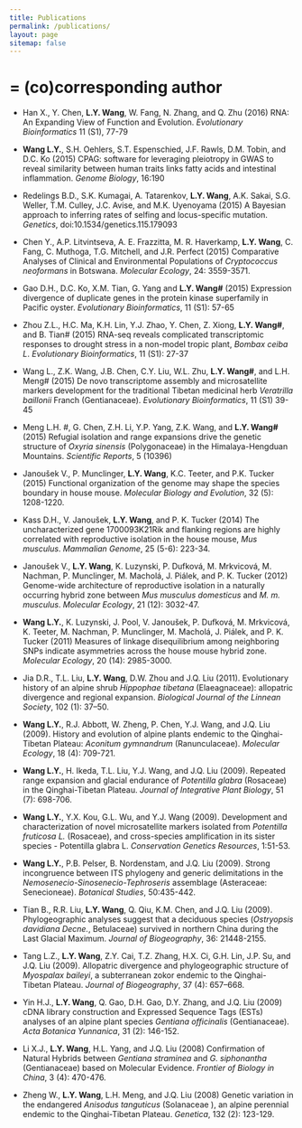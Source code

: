 ```yaml
---
title: Publications
permalink: /publications/
layout: page
sitemap: false 
---
```


# = (co)corresponding author

*  Han X., Y. Chen, **L.Y. Wang**, W. Fang, N. Zhang, and Q. Zhu (2016) RNA: An Expanding View of Function and Evolution. *Evolutionary Bioinformatics* 11 (S1), 77-79

*  **Wang L.Y.**, S.H. Oehlers, S.T. Espenschied, J.F. Rawls, D.M. Tobin, and D.C. Ko (2015) CPAG: software for leveraging pleiotropy in GWAS to reveal similarity between human traits links fatty acids and intestinal inflammation. *Genome Biology*, 16:190

*  Redelings B.D., S.K. Kumagai, A. Tatarenkov, **L.Y. Wang**, A.K. Sakai, S.G. Weller, T.M. Culley, J.C. Avise, and M.K. Uyenoyama (2015) A Bayesian approach to inferring rates of selfing and locus-specific mutation. *Genetics*, doi:10.1534/genetics.115.179093

*  Chen Y., A.P. Litvintseva, A. E. Frazzitta, M. R. Haverkamp, **L.Y. Wang**, C. Fang, C. Muthoga, T.G. Mitchell, and J.R. Perfect (2015) Comparative Analyses of Clinical and Environmental Populations of *Cryptococcus neoformans* in Botswana. *Molecular Ecology*, 24: 3559-3571.

*  Gao D.H., D.C. Ko, X.M. Tian, G. Yang and **L.Y. Wang#** (2015) Expression divergence of duplicate genes in the protein kinase superfamily in Pacific oyster. *Evolutionary Bioinformatics*, 11 (S1): 57-65

*  Zhou Z.L., H.C. Ma, K.H. Lin, Y.J. Zhao, Y. Chen, Z. Xiong, **L.Y. Wang#**, and B. Tian# (2015) RNA-seq reveals complicated transcriptomic responses to drought stress in a non-model tropic plant, *Bombax ceiba L*.  *Evolutionary Bioinformatics*, 11 (S1): 27-37

*  Wang L., Z.K. Wang, J.B. Chen, C.Y. Liu, W.L. Zhu, **L.Y. Wang#**, and L.H. Meng# (2015) De novo transcriptome assembly and microsatellite markers development for the traditional Tibetan medicinal herb *Veratrilla baillonii* Franch (Gentianaceae). *Evolutionary Bioinformatics*, 11 (S1) 39-45

*  Meng L.H. #, G. Chen, Z.H. Li, Y.P. Yang, Z.K. Wang, and **L.Y. Wang#** (2015) Refugial isolation and range expansions drive the genetic structure of *Oxyria sinensis* (Polygonaceae) in the Himalaya-Hengduan Mountains. *Scientific Reports*, 5 (10396)

*  Janoušek V., P. Munclinger, **L.Y. Wang**, K.C. Teeter, and P.K. Tucker (2015) Functional organization of the genome may shape the species boundary in house mouse. *Molecular Biology and Evolution*, 32 (5): 1208-1220.

*  Kass D.H., V. Janoušek, **L.Y. Wang**, and P. K. Tucker (2014) The uncharacterized gene 1700093K21Rik and flanking regions are highly correlated with reproductive isolation in the house mouse, *Mus musculus*. *Mammalian Genome*, 25 (5-6): 223-34.

*  Janoušek V., **L.Y. Wang**, K. Luzynski, P. Dufková, M. Mrkvicová, M. Nachman, P. Munclinger, M. Macholá, J. Piálek, and P. K. Tucker (2012) Genome-wide architecture of reproductive isolation in a naturally occurring hybrid zone between *Mus musculus domesticus* and *M. m. musculus*. *Molecular Ecology*, 21 (12): 3032-47.

*  **Wang L.Y.**, K. Luzynski, J. Pool, V. Janoušek, P. Dufková, M. Mrkvicová, K. Teeter, M. Nachman, P. Munclinger, M. Macholá, J. Piálek, and P. K. Tucker (2011) Measures of linkage disequilibrium among neighboring SNPs indicate asymmetries across the house mouse hybrid zone. *Molecular Ecology*, 20 (14): 2985-3000.

*  Jia D.R., T.L. Liu, **L.Y. Wang**, D.W. Zhou and J.Q. Liu (2011). Evolutionary history of an alpine shrub *Hippophae tibetana* (Elaeagnaceae): allopatric divergence and regional expansion. *Biological Journal of the Linnean Society*, 102 (1): 37–50.

*  **Wang L.Y.**, R.J. Abbott, W. Zheng, P. Chen, Y.J. Wang, and J.Q. Liu (2009). History and evolution of alpine plants endemic to the Qinghai-Tibetan Plateau: *Aconitum gymnandrum* (Ranunculaceae). *Molecular Ecology*, 18 (4): 709-721.

*  **Wang L.Y.**, H. Ikeda, T.L. Liu, Y.J. Wang, and J.Q. Liu (2009). Repeated range expansion and glacial endurance of *Potentilla glabra* (Rosaceae) in the Qinghai-Tibetan Plateau. *Journal of Integrative Plant Biology*, 51 (7): 698-706.

*  **Wang L.Y.**, Y.X. Kou, G.L. Wu, and Y.J. Wang (2009). Development and characterization of novel microsatellite markers isolated from *Potentilla fruticosa L.* (Rosaceae), and cross-species amplification in its sister species - Potentilla glabra L. *Conservation Genetics Resources*, 1:51-53.

*  **Wang L.Y.**, P.B. Pelser, B. Nordenstam, and J.Q. Liu (2009). Strong incongruence between ITS phylogeny and generic delimitations in the *Nemosenecio-Sinosenecio-Tephroseris* assemblage (Asteraceae: Senecioneae). *Botanical Studies*, 50:435-442.

*  Tian B., R.R. Liu, **L.Y. Wang**, Q. Qiu, K.M. Chen, and J.Q. Liu (2009). Phylogeographic analyses suggest that a deciduous species (*Ostryopsis davidiana Decne.*, Betulaceae) survived in northern China during the Last Glacial Maximum. *Journal of Biogeography*, 36: 21448-2155.

*  Tang L.Z., **L.Y. Wang**, Z.Y. Cai, T.Z. Zhang, H.X. Ci, G.H. Lin, J.P. Su, and J.Q. Liu (2009). Allopatric divergence and phylogeographic structure of *Myospalax baileyi*, a subterranean zokor endemic to the Qinghai-Tibetan Plateau. *Journal of Biogeography*, 37 (4): 657–668.

*  Yin H.J., **L.Y. Wang**, Q. Gao, D.H. Gao, D.Y. Zhang, and J.Q. Liu (2009) cDNA library construction and Expressed Sequence Tags (ESTs) analyses of an alpine plant species *Gentiana officinalis* (Gentianaceae). *Acta Botanica Yunnanica*, 31 (2): 146-152.


*  Li X.J., **L.Y. Wang**, H.L. Yang, and J.Q. Liu (2008) Confirmation of Natural Hybrids between *Gentiana straminea* and *G. siphonantha* (Gentianaceae) based on Molecular Evidence. *Frontier of Biology in China*, 3 (4): 470-476.

*  Zheng W., **L.Y. Wang**, L.H. Meng, and J.Q. Liu (2008) Genetic variation in the endangered *Anisodus tanguticus* (Solanaceae ), an alpine perennial endemic to the Qinghai-Tibetan Plateau. *Genetica*, 132 (2): 123-129.
